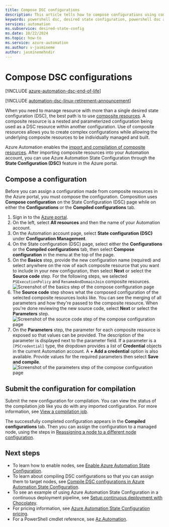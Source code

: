 ```yaml
---
title: Compose DSC configurations
description: This article tells how to compose configurations using composite resources in Azure Automation State Configuration.
keywords: powershell dsc, desired state configuration, powershell dsc azure, composite resources
services: automation
ms.subservice: desired-state-config
ms.date: 10/22/2024
ms.topic: how-to
ms.service: azure-automation
ms.author: v-jasmineme
author: jasminemehndir
---
```

# Compose DSC configurations

[!INCLUDE [azure-automation-dsc-end-of-life](~/includes/dsc-automation/azure-automation-dsc-end-of-life.md)]

[!INCLUDE [automation-dsc-linux-retirement-announcement](./includes/automation-dsc-linux-retirement-announcement.md)]

When you need to manage resource with more than a single desired state configuration (DSC), the best
path is to use [composite resources][04]. A composite resource is a nested and parameterized
configuration being used as a DSC resource within another configuration. Use of composite resources
allows you to create complex configurations while allowing the underlying composite resources to be
individually managed and built.

Azure Automation enables the [import and compilation of composite resources][07]. After importing
composite resources into your Automation account, you can use Azure Automation State Configuration
through the **State Configuration (DSC)** feature in the Azure portal.

## Compose a configuration

Before you can assign a configuration made from composite resources in the Azure portal, you must
compose the configuration. Composition uses **Compose configuration** on the State Configuration
(DSC) page while on either the **Configurations** or the **Compiled configurations** tab.

1. Sign in to the [Azure portal][12].
1. On the left, select **All resources** and then the name of your Automation account.
1. On the Automation account page, select **State configuration (DSC)** under **Configuration
   Management**.
1. On the State configuration (DSC) page, select either the **Configurations** or the **Compiled
   configurations** tab, then select **Compose configuration** in the menu at the top of the page.
1. On the **Basics** step, provide the new configuration name (required) and select anywhere on the
   row of each composite resource that you want to include in your new configuration, then select
   **Next** or select the **Source code** step. For the following steps, we selected
   `PSExecutionPolicy` and `RenameAndDomainJoin` composite resources.
   ![Screenshot of the basics step of the compose configuration page][01]
1. The **Source code** step shows what the composed configuration of the selected composite
   resources looks like. You can see the merging of all parameters and how they're passed to the
   composite resource. When you're done reviewing the new source code, select **Next** or select the
   **Parameters** step. ![Screenshot of the source code step of the compose configuration page][03]
1. On the **Parameters** step, the parameter for each composite resource is exposed so that values
   can be provided. The description of the parameter is displayed next to the parameter field. If a
   parameter is a `[PSCredential]` type, the dropdown provides a list of **Credential** objects in
   the current Automation account. A **+ Add a credential** option is also available. Provide values
   for the required parameters then select **Save and compile**.
   ![Screenshot of the parameters step of the compose configuration page][02]

## Submit the configuration for compilation

Submit the new configuration for compilation. You can view the status of the compilation job like
you do with any imported configuration. For more information, see [View a compilation job][09].

The successfully completed configuration appears in the **Compiled configurations** tab. Then you
can assign the configuration to a managed node, using the steps in
[Reassigning a node to a different node configuration][08].

## Next steps

- To learn how to enable nodes, see [Enable Azure Automation State Configuration][10].
- To learn about compiling DSC configurations so that you can assign them to target nodes, see
  [Compile DSC configurations in Azure Automation State Configuration][07].
- To see an example of using Azure Automation State Configuration in a continuous deployment
  pipeline, see [Setup continuous deployment with Chocolatey][06].
- For pricing information, see [Azure Automation State Configuration pricing][11].
- For a PowerShell cmdlet reference, see [Az.Automation][05].

<!-- link references -->
[01]: ./media/compose-configurationwithcompositeresources/compose-configuration-basics.png
[02]: ./media/compose-configurationwithcompositeresources/compose-configuration-parameters.png
[03]: ./media/compose-configurationwithcompositeresources/compose-configuration-sourcecode.png
[04]: /powershell/dsc/resources/authoringresourcecomposite
[05]: /powershell/module/az.automation
[06]: automation-dsc-cd-chocolatey.md
[07]: automation-dsc-compile.md
[08]: automation-dsc-getting-started.md#reassign-a-node-to-a-different-node-configuration
[09]: automation-dsc-getting-started.md#view-a-compilation-job
[10]: automation-dsc-onboarding.md
[11]: https://azure.microsoft.com/pricing/details/automation/
[12]: https://portal.azure.com
